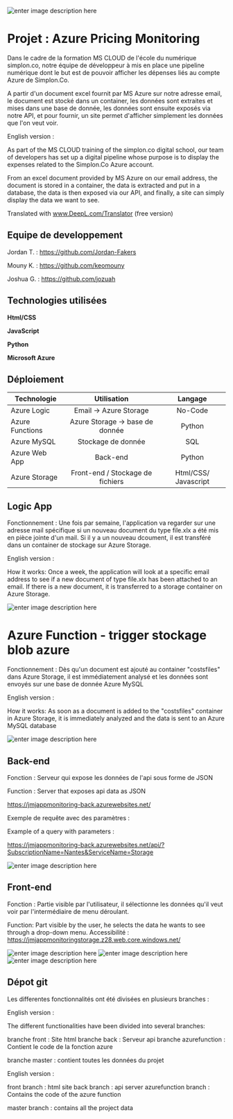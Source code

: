 

![enter image description here](https://qbd.eu/wp-content/uploads/azure-logo.png)
# Projet : Azure Pricing Monitoring

Dans le cadre de la formation MS CLOUD de l'école du numérique simplon.co, notre équipe de développeur à mis en place une pipeline numérique dont le but est de pouvoir afficher les dépenses liés au compte Azure de Simplon.Co.

A partir d'un document excel fournit par MS Azure sur notre adresse email, le document est stocké dans un container, les données sont extraites et mises dans une base de donnée, les données sont ensuite exposés via notre API, et pour fournir, un site permet d'afficher simplement les données que l'on veut voir.

English version :

As part of the MS CLOUD training of the simplon.co digital school, our team of developers has set up a digital pipeline whose purpose is to display the expenses related to the Simplon.Co Azure account.

From an excel document provided by MS Azure on our email address, the document is stored in a container, the data is extracted and put in a database, the data is then exposed via our API, and finally, a site can simply display the data we want to see.

Translated with www.DeepL.com/Translator (free version)

## Equipe de developpement
Jordan T. : https://github.com/Jordan-Fakers

Mouny K. : https://github.com/keomouny

Joshua G. : https://github.com/jozuah

## Technologies utilisées

**Html/CSS**

**JavaScript**

**Python**

**Microsoft Azure** 

## Déploiement


| Technologie | Utilisation | Langage |
|---|:---:|:---:|
| Azure Logic      | Email -> Azure Storage | No-Code |
| Azure Functions | Azure Storage -> base de donnée      |    Python |
| Azure MySQL     | Stockage de donnée      |  SQL |
|  Azure Web App  |    Back-end  | Python |
|  Azure Storage  |    Front-end / Stockage de fichiers  | Html/CSS/ Javascript |

## Logic App 

Fonctionnement : Une fois par semaine, l'application va regarder sur une adresse mail spécifique si un nouveau document du type file.xlx a été mis en pièce jointe d'un mail. Si il y a un nouveau dcoument, il est transféré dans un container de stockage sur Azure Storage.

English version :

How it works: Once a week, the application will look at a specific email address to see if a new document of type file.xlx has been attached to an email. If there is a new document, it is transferred to a storage container on Azure Storage.

![enter image description here](https://github.com/jozuah/devcloud_simplon_JMJ_APP_Monitoring/blob/master/images_readme/logicapp.png)

# Azure Function - trigger stockage blob azure

Fonctionnement : Dès qu'un document est ajouté au container "costsfiles" dans Azure Storage, il est immédiatement analysé et les données sont envoyés sur une base de donnée Azure MySQL

English version :

How it works: As soon as a document is added to the "costsfiles" container in Azure Storage, it is immediately analyzed and the data is sent to an Azure MySQL database

![enter image description here](https://github.com/jozuah/devcloud_simplon_JMJ_APP_Monitoring/blob/master/images_readme/azurefunction.png)

## Back-end 

Fonction : Serveur qui expose les données de l'api sous forme de JSON

Function : Server that exposes api data as JSON

https://jmjappmonitoring-back.azurewebsites.net/

Exemple de requête avec des paramètres :

Example of a query with parameters :

https://jmjappmonitoring-back.azurewebsites.net/api/?SubscriptionName=Nantes&ServiceName=Storage

![enter image description here](https://github.com/jozuah/devcloud_simplon_JMJ_APP_Monitoring/blob/master/images_readme/back_end.png)

## Front-end

Fonction : Partie visible par l'utilisateur, il sélectionne les données qu'il veut voir par l'intermédiaire de menu déroulant.

Function: Part visible by the user, he selects the data he wants to see through a drop-down menu.
Accessibilité : https://jmjappmonitoringstorage.z28.web.core.windows.net/

![enter image description here](https://github.com/jozuah/devcloud_simplon_JMJ_APP_Monitoring/blob/master/images_readme/frontfirst.png)
![enter image description here](https://github.com/jozuah/devcloud_simplon_JMJ_APP_Monitoring/blob/master/images_readme/frontchart.png)
![enter image description here](https://github.com/jozuah/devcloud_simplon_JMJ_APP_Monitoring/blob/master/images_readme/frontdropdown.png)

## Dépot git

Les differentes fonctionnalités ont été divisées en plusieurs branches :

English version :

The different functionalities have been divided into several branches:

branche front : Site html
branche back : Serveur api 
branche azurefunction : Contient le code de la fonction azure

branche master : contient toutes les données du projet

English version :

front branch : html site
back branch : api server 
azurefunction branch : Contains the code of the azure function

master branch : contains all the project data

